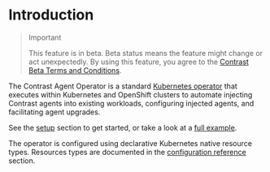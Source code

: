 # Introduction

> Important
>
> This feature is in beta. Beta status means the feature might change or act unexpectedly. By using this feature, you agree to the [Contrast Beta Terms and Conditions](https://docs.contrastsecurity.com/en/beta-terms-and-conditions.html "Contrast Beta Terms and Conditions").

The Contrast Agent Operator is a standard [Kubernetes operator](https://kubernetes.io/docs/concepts/extend-kubernetes/operator/) that executes within Kubernetes and OpenShift clusters to automate injecting Contrast agents into existing workloads, configuring injected agents, and facilitating agent upgrades.

See the [setup](./setup/01-installation.md) section to get started, or take a look at a [full example](./04-full-example.md).

The operator is configured using declarative Kubernetes native resource types. Resources types are documented in the [configuration reference](./03-configuration-reference.md) section.

